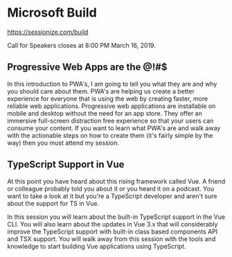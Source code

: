 # Microsoft Build

https://sessionize.com/build

Call for Speakers closes at 8:00 PM March 16, 2019.

## Progressive Web Apps are the @!#\$

In this introduction to PWA's, I am going to tell you what they are and why you should care about them. PWA's are helping us create a better experience for everyone that is using the web by creating faster, more reliable web applications. Progressive web applications are installable on mobile and desktop without the need for an app store. They offer an immersive full-screen distraction free experience so that your users can consume your content. If you want to learn what PWA's are and walk away with the actionable steps on how to create them (it's fairly simple by the way) then you must attend my session.

## TypeScript Support in Vue

At this point you have heard about this rising framework called Vue. A friend or colleague probably told you about it or you heard it on a podcast. You want to take a look at it but you're a TypeScript developer and aren't sure about the support for TS in Vue.

In this session you will learn about the built-in TypeScript support in the Vue CLI. You will also learn about the updates in Vue 3.x that will considerably improve the TypeScript support with built-in class based components API and TSX support. You will walk away from this session with the tools and knowledge to start building Vue applications using TypeScript.
